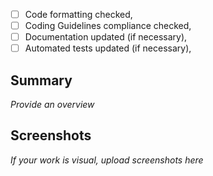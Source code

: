 - [ ] Code formatting checked,
- [ ] Coding Guidelines compliance checked,
- [ ] Documentation updated (if necessary),
- [ ] Automated tests updated (if necessary),

## Summary

_Provide an overview_

## Screenshots

_If your work is visual, upload screenshots here_